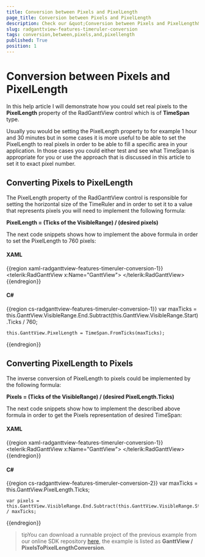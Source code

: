```yaml
---
title: Conversion between Pixels and PixelLength
page_title: Conversion between Pixels and PixelLength
description: Check our &quot;Conversion between Pixels and PixelLength&quot; documentation article for the RadGanttView {{ site.framework_name }} control.
slug: radganttview-features-timeruler-conversion
tags: conversion,between,pixels,and,pixellength
published: True
position: 1
---
```


# Conversion between Pixels and PixelLength

In this help article I will demonstrate how you could set real pixels to the __PixelLength__ property of the RadGanttView control which is of __TimeSpan__ type.

Usually you would be setting the PixelLength property to for example 1 hour and 30 minutes but in some cases it is more useful to be able to set the PixelLength to real pixels in order to be able to fill a specific area in your application. In those cases you could either test and see what TimeSpan is appropriate for you or use the approach that is discussed in this article to set it to exact pixel number. 

## Converting Pixels to PixelLength

The PixelLength property of the RadGanttView control is responsible for setting the horizontal size of the TimeRuler and in order to set it to a value that represents pixels you will need to implement the following formula:

__PixelLength = (Ticks of the VisibleRange) / (desired pixels)__

The next code snippets shows how to implement the above formula in order to set the PixelLength to 760 pixels:

#### __XAML__

{{region xaml-radganttview-features-timeruler-conversion-1}}
	<telerik:RadGanttView x:Name="GanttView">
	    <!--...-->
	</telerik:RadGanttView>
{{endregion}}

#### __C#__

{{region cs-radganttview-features-timeruler-conversion-1}}
	var maxTicks = this.GanttView.VisibleRange.End.Subtract(this.GanttView.VisibleRange.Start).Ticks / 760;
	
	this.GanttView.PixelLength = TimeSpan.FromTicks(maxTicks);
{{endregion}}

## Converting PixelLength to Pixels

The inverse conversion of PixelLength to pixels could be implemented by the following formula: 

__Pixels = (Ticks of the VisibleRange) / (desired PixelLength.Ticks)__

The next code snippets show how to implement the described above formula in order to get the Pixels representation of desired TimeSpan:

#### __XAML__

{{region xaml-radganttview-features-timeruler-conversion-1}}
	<telerik:RadGanttView x:Name="GanttView">
	    <!--...-->
	</telerik:RadGanttView>
{{endregion}}

#### __C#__

{{region cs-radganttview-features-timeruler-conversion-2}}
	var maxTicks = this.GanttView.PixelLength.Ticks;
	
	var pixels = this.GanttView.VisibleRange.End.Subtract(this.GanttView.VisibleRange.Start).Ticks / maxTicks;
{{endregion}}

>tipYou can download a runnable project of the previous example from our online SDK repository [here](https://github.com/telerik/xaml-sdk), the example is listed as __GanttView / PixelsToPixelLengthConversion__.